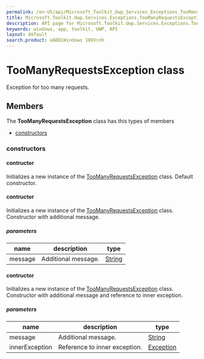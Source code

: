 ```yaml
---
permalink: /en-US/api/Microsoft_Toolkit_Uwp_Services_Exceptions_TooManyRequestsException.htm
title: Microsoft.Toolkit.Uwp.Services.Exceptions.TooManyRequestsException API 
description: API page for Microsoft.Toolkit.Uwp.Services.Exceptions.TooManyRequestsException
keywords: windows, app, toolkit, UWP, API
layout: default
search.product: eADQiWindows 10XVcnh
---
```



# TooManyRequestsException class

Exception for too many requests.

## Members

The **TooManyRequestsException** class has this types of members

* [constructors](#constructors)

### constructors

#### contructor

Initializes a new instance of the [TooManyRequestsException](Microsoft_Toolkit_Uwp_Services_Exceptions_TooManyRequestsException.htm) class. Default constructor.



#### contructor

Initializes a new instance of the [TooManyRequestsException](Microsoft_Toolkit_Uwp_Services_Exceptions_TooManyRequestsException.htm) class. Constructor with additional message.

##### parameters



| name | description | type || --- | --- | --- || message | Additional message. | [String](https://msdn.microsoft.com/library/windows/apps/System.String) |


#### contructor

Initializes a new instance of the [TooManyRequestsException](Microsoft_Toolkit_Uwp_Services_Exceptions_TooManyRequestsException.htm) class. Constructor with additional message and reference to inner exception.

##### parameters



| name | description | type || --- | --- | --- || message | Additional message. | [String](https://msdn.microsoft.com/library/windows/apps/System.String) || innerException | Reference to inner exception. | [Exception](https://msdn.microsoft.com/library/windows/apps/System.Exception) |

